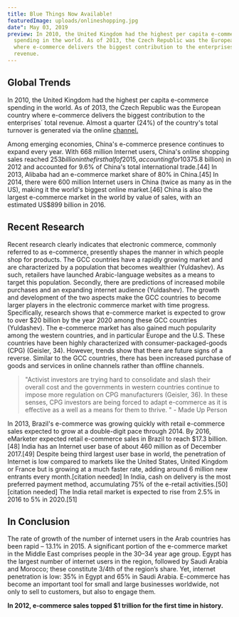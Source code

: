 ```yaml
---
title: Blue Things Now Available!
featuredImage: uploads/onlineshopping.jpg
date": May 03, 2019
preview: In 2010, the United Kingdom had the highest per capita e-commerce
  spending in the world. As of 2013, the Czech Republic was the European country
  where e-commerce delivers the biggest contribution to the enterprises´ total
  revenue.
---
```

## **Global Trends**

In 2010, the United Kingdom had the highest per capita e-commerce spending in the world. As of 2013, the Czech Republic was the European country where e-commerce delivers the biggest contribution to the enterprises´ total revenue. Almost a quarter (24%) of the country's total turnover is generated via the online [channel.](https://www.google.com)

Among emerging economies, China's e-commerce presence continues to expand every year. With 668 million Internet users, China's online shopping sales reached $253 billion in the first half of 2015, accounting for 10% of total Chinese consumer retail sales in that period.\[42] The Chinese retailers have been able to help consumers feel more comfortable shopping online.\[43] e-commerce transactions between China and other countries increased 32% to 2.3 trillion yuan ($375.8 billion) in 2012 and accounted for 9.6% of China's total international trade.\[44] In 2013, Alibaba had an e-commerce market share of 80% in China.\[45] In 2014, there were 600 million Internet users in China (twice as many as in the US), making it the world's biggest online market.\[46] China is also the largest e-commerce market in the world by value of sales, with an estimated US$899 billion in 2016.

## **Recent Research**

Recent research clearly indicates that electronic commerce, commonly referred to as e-commerce, presently shapes the manner in which people shop for products. The GCC countries have a rapidly growing market and are characterized by a population that becomes wealthier (Yuldashev). As such, retailers have launched Arabic-language websites as a means to target this population. Secondly, there are predictions of increased mobile purchases and an expanding internet audience (Yuldashev). The growth and development of the two aspects make the GCC countries to become larger players in the electronic commerce market with time progress. Specifically, research shows that e-commerce market is expected to grow to over $20 billion by the year 2020 among these GCC countries (Yuldashev). The e-commerce market has also gained much popularity among the western countries, and in particular Europe and the U.S. These countries have been highly characterized with consumer-packaged-goods (CPG) (Geisler, 34). However, trends show that there are future signs of a reverse. Similar to the GCC countries, there has been increased purchase of goods and services in online channels rather than offline channels. 

> "Activist investors are trying hard to consolidate and slash their overall cost and the governments in western countries continue to impose more regulation on CPG manufacturers (Geisler, 36). In these senses, CPG investors are being forced to adapt e-commerce as it is effective as a well as a means for them to thrive." - Made Up Person

In 2013, Brazil's e-commerce was growing quickly with retail e-commerce sales expected to grow at a double-digit pace through 2014. By 2016, eMarketer expected retail e-commerce sales in Brazil to reach $17.3 billion.\[48] India has an Internet user base of about 460 million as of December 2017.\[49] Despite being third largest user base in world, the penetration of Internet is low compared to markets like the United States, United Kingdom or France but is growing at a much faster rate, adding around 6 million new entrants every month.\[citation needed] In India, cash on delivery is the most preferred payment method, accumulating 75% of the e-retail activities.\[50]\[citation needed] The India retail market is expected to rise from 2.5% in 2016 to 5% in 2020.\[51]

## **In Conclusion**

The rate of growth of the number of internet users in the Arab countries has been rapid – 13.1% in 2015. A significant portion of the e-commerce market in the Middle East comprises people in the 30–34 year age group. Egypt has the largest number of internet users in the region, followed by Saudi Arabia and Morocco; these constitute 3/4th of the region’s share. Yet, internet penetration is low: 35% in Egypt and 65% in Saudi Arabia. E-commerce has become an important tool for small and large businesses worldwide, not only to sell to customers, but also to engage them.

**In 2012, e-commerce sales topped $1 trillion for the first time in history.**
